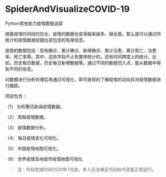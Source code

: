 # SpiderAndVisualizeCOVID-19
 Python爬虫助力疫情数据追踪



​	随着疫情时间线的拉长，疫情的数据也变得越来越多、越全面，那么就可以通过所统计的疫情数据挖掘出其包含的有用信息。

​	疫情的数据包括：现有确诊、累计确诊、新增确诊、累计治愈、累计死亡、治愈率、死亡率等。其中，这些字段不止有整体统计的，还有时间跨度上的统计。比如，历史每日数据，历史每日新增数据等。通过不同的数据切入点，能从数据中得到不同的信息。

​	对数据进行分析处理后再通过可视化，即可直观的了解疫情的动向并对疫情数据进行跟踪。



项目包含：

（1）      分析腾讯新闻疫情数据。

（2）      爬取疫情数据。

（3）      疫情数据分析。

（4）      每日疫情变化可视化。

（5）      中国疫情地图可视化。

（6）      世界疫情及地级市疫情地图可视化



> 注：代码完成时间2020年7月底，本人无法保证代码如今还能正常运行。